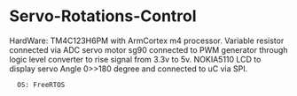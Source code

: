 # Servo-Rotations-Control
HardWare: TM4C123H6PM with ArmCortex m4 processor.
          Variable resistor connected via ADC
          servo motor sg90 connected to PWM generator through logic level converter to rise signal from 3.3v to 5v.
          NOKIA5110 LCD to display servo Angle 0>>180 degree and connected to uC via SPI.
          
      OS: FreeRTOS
